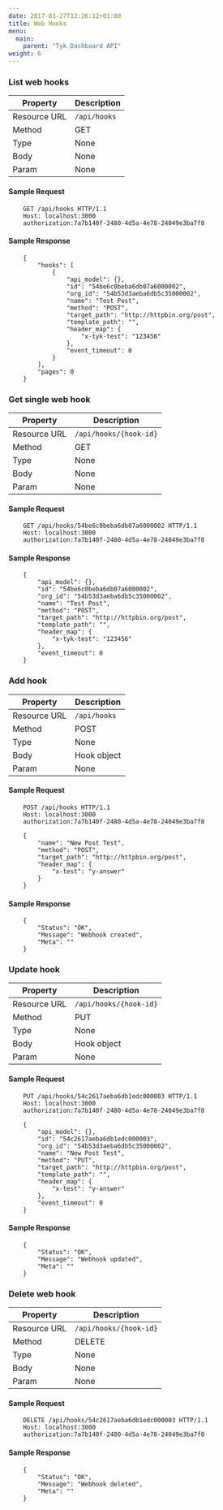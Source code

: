 ```yaml
---
date: 2017-03-27T12:26:12+01:00
title: Web Hooks
menu:
  main:
    parent: "Tyk Dashboard API"
weight: 6 
---
```


### List web hooks

| **Property** | **Description** |
| ------------ | --------------- |
| Resource URL | `/api/hooks`    |
| Method       | GET             |
| Type         | None            |
| Body         | None            |
| Param        | None            |

#### Sample Request

```
    GET /api/hooks HTTP/1.1
    Host: localhost:3000
    authorization:7a7b140f-2480-4d5a-4e78-24049e3ba7f8
```

#### Sample Response

```
    {
        "hooks": [
            {
                "api_model": {},
                "id": "54be6c0beba6db07a6000002",
                "org_id": "54b53d3aeba6db5c35000002",
                "name": "Test Post",
                "method": "POST",
                "target_path": "http://httpbin.org/post",
                "template_path": "",
                "header_map": {
                    "x-tyk-test": "123456"
                },
                "event_timeout": 0
            }
        ],
        "pages": 0
    }
```

### Get single web hook

| **Property** | **Description**        |
| ------------ | ---------------------- |
| Resource URL | `/api/hooks/{hook-id}` |
| Method       | GET                    |
| Type         | None                   |
| Body         | None                   |
| Param        | None                   |

#### Sample Request

```
    GET /api/hooks/54be6c0beba6db07a6000002 HTTP/1.1
    Host: localhost:3000
    authorization:7a7b140f-2480-4d5a-4e78-24049e3ba7f8
```

#### Sample Response

```
    {
        "api_model": {},
        "id": "54be6c0beba6db07a6000002",
        "org_id": "54b53d3aeba6db5c35000002",
        "name": "Test Post",
        "method": "POST",
        "target_path": "http://httpbin.org/post",
        "template_path": "",
        "header_map": {
            "x-tyk-test": "123456"
        },
        "event_timeout": 0
    }
```

### Add hook

| **Property** | **Description** |
| ------------ | --------------- |
| Resource URL | `/api/hooks`    |
| Method       | POST            |
| Type         | None            |
| Body         | Hook object     |
| Param        | None            |

#### Sample Request

```
    POST /api/hooks HTTP/1.1
    Host: localhost:3000
    authorization:7a7b140f-2480-4d5a-4e78-24049e3ba7f8
    
    {
        "name": "New Post Test",
        "method": "POST",
        "target_path": "http://httpbin.org/post",
        "header_map": {
            "x-test": "y-answer"
        }
    }    
```

#### Sample Response

```
    {
        "Status": "OK",
        "Message": "Webhook created",
        "Meta": ""
    }
```

### Update hook

| **Property** | **Description**        |
| ------------ | ---------------------- |
| Resource URL | `/api/hooks/{hook-id}` |
| Method       | PUT                    |
| Type         | None                   |
| Body         | Hook object            |
| Param        | None                   |

#### Sample Request

```
    PUT /api/hooks/54c2617aeba6db1edc000003 HTTP/1.1
    Host: localhost:3000
    authorization:7a7b140f-2480-4d5a-4e78-24049e3ba7f8
    
    {
        "api_model": {},
        "id": "54c2617aeba6db1edc000003",
        "org_id": "54b53d3aeba6db5c35000002",
        "name": "New Post Test",
        "method": "PUT",
        "target_path": "http://httpbin.org/post",
        "template_path": "",
        "header_map": {
            "x-test": "y-answer"
        },
        "event_timeout": 0
    } 
```

#### Sample Response

```
    {
        "Status": "OK",
        "Message": "Webhook updated",
        "Meta": ""
    }
```

### Delete web hook

| **Property** | **Description**           |
| ------------ | ------------------------- |
| Resource URL | `/api/hooks/{hook-id}`    |
| Method       | DELETE                    |
| Type         | None                      |
| Body         | None                      |
| Param        | None                      |

#### Sample Request

```
    DELETE /api/hooks/54c2617aeba6db1edc000003 HTTP/1.1
    Host: localhost:3000
    authorization:7a7b140f-2480-4d5a-4e78-24049e3ba7f8
```

#### Sample Response

```
    {
        "Status": "OK",
        "Message": "Webhook deleted",
        "Meta": ""
    }
```